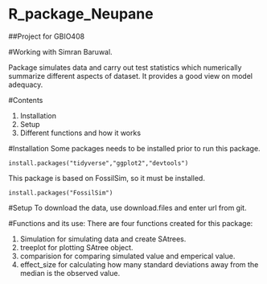 # R_package_Neupane
##Project for GBIO408

#Working with Simran Baruwal.

Package simulates data and carry out test statistics which numerically summarize different aspects of dataset. It provides a good view on model adequacy.

#Contents
1. Installation
2. Setup
3. Different functions and how it works

#Installation
Some packages needs to be installed prior to run this package.
```{r}
install.packages("tidyverse","ggplot2","devtools")
```

This package is based on FossilSim, so it must be installed.
```{r}
install.packages("FossilSim")
```
#Setup
To download the data, use download.files and enter url from git.

#Functions and its use:
There are four functions created for this package:

1. Simulation for simulating data and create SAtrees.
2. treeplot for plotting SAtree object.
3. comparision for comparing simulated value and emperical value.
4. effect_size for calculating how many standard deviations away from the median is the observed value.